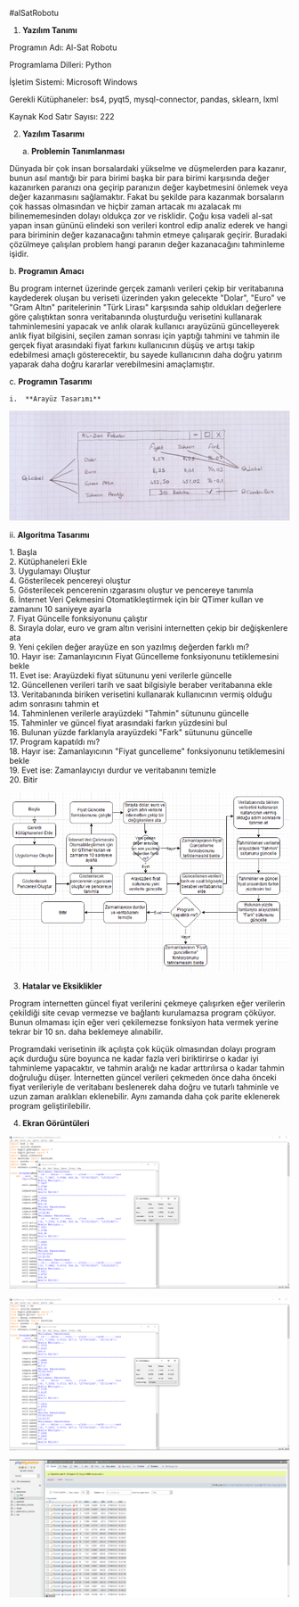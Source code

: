 #alSatRobotu
1.  **Yazılım Tanımı**

Programın Adı: Al-Sat Robotu

Programlama Dilleri: Python

İşletim Sistemi: Microsoft Windows

Gerekli Kütüphaneler: bs4, pyqt5, mysql-connector, pandas, sklearn, lxml

Kaynak Kod Satır Sayısı: 222

2.  **Yazılım Tasarımı**

    a.  **Problemin Tanımlanması**

Dünyada bir çok insan borsalardaki yükselme ve düşmelerden para kazanır,
bunun asıl mantığı bir para birimi başka bir para birimi karşısında
değer kazanırken paranızı ona geçirip paranızın değer kaybetmesini
önlemek veya değer kazanmasını sağlamaktır. Fakat bu şekilde para
kazanmak borsaların çok hassas olmasından ve hiçbir zaman artacak mı
azalacak mı bilinememesinden dolayı oldukça zor ve risklidir. Çoğu kısa
vadeli al-sat yapan insan gününü elindeki son verileri kontrol edip
analiz ederek ve hangi para biriminin değer kazanacağını tahmin etmeye
çalışarak geçirir. Buradaki çözülmeye çalışılan problem hangi paranın
değer kazanacağını tahminleme işidir.

b.  **Programın Amacı**

Bu program internet üzerinde gerçek zamanlı verileri çekip bir
veritabanına kaydederek oluşan bu veriseti üzerinden yakın gelecekte
"Dolar", "Euro" ve "Gram Altın" paritelerinin "Türk Lirası" karşısında
sahip oldukları değerlere göre çalıştıktan sonra veritabanında
oluşturduğu verisetini kullanarak tahminlemesini yapacak ve anlık olarak
kullanıcı arayüzünü güncelleyerek anlık fiyat bilgisini, seçilen zaman
sonrası için yaptığı tahmini ve tahmin ile gerçek fiyat arasındaki fiyat
farkını kullanıcının düşüş ve artışı takip edebilmesi amaçlı
gösterecektir, bu sayede kullanıcının daha doğru yatırım yaparak daha
doğru kararlar verebilmesini amaçlamıştır.

c.  **Programın Tasarımı**

    i.  **Arayüz Tasarımı**

![](media/image1.jpeg)

ii. **Algoritma Tasarımı**

1\. Başla\
2. Kütüphaneleri Ekle\
3. Uygulamayı Oluştur\
4. Gösterilecek pencereyi oluştur\
5. Gösterilecek pencerenin ızgarasını oluştur ve pencereye tanımla\
6. İnternet Veri Çekmesini Otomatikleştirmek için bir QTimer kullan ve
zamanını 10 saniyeye ayarla\
7. Fiyat Güncelle fonksiyonunu çalıştır\
8. Sırayla dolar, euro ve gram altın verisini internetten çekip bir
değişkenlere ata\
9. Yeni çekilen değer arayüze en son yazılmış değerden farklı mı?\
10. Hayır ise: Zamanlayıcının Fiyat Güncelleme fonksiyonunu
tetiklemesini bekle\
11. Evet ise: Arayüzdeki fiyat sütununu yeni verilerle güncelle\
12. Güncellenen verileri tarih ve saat bilgisiyle beraber veritabanına
ekle\
13. Veritabanında biriken verisetini kullanarak kullanıcının vermiş
olduğu adım sonrasını tahmin et\
14. Tahminlenen verilerle arayüzdeki \"Tahmin\" sütununu güncelle\
15. Tahminler ve güncel fiyat arasındaki farkın yüzdesini bul\
16. Bulunan yüzde farklarıyla arayüzdeki \"Fark\" sütununu güncelle\
17. Program kapatıldı mı?\
18. Hayır ise: Zamanlayıcının \"Fiyat guncelleme\" fonksiyonunu
tetiklemesini bekle\
19. Evet ise: Zamanlayıcıyı durdur ve veritabanını temizle\
20. Bitir

![](media/image2.png)

3.  **Hatalar ve Eksiklikler**

Program internetten güncel fiyat verilerini çekmeye çalışırken eğer
verilerin çekildiği site cevap vermezse ve bağlantı kurulamazsa program
çöküyor. Bunun olmaması için eğer veri çekilemezse fonksiyon hata vermek
yerine tekrar bir 10 sn. daha beklemeye alınabilir.

Programdaki verisetinin ilk açılışta çok küçük olmasından dolayı program
açık durduğu süre boyunca ne kadar fazla veri biriktirirse o kadar iyi
tahminleme yapacaktır, ve tahmin aralığı ne kadar arttırılırsa o kadar
tahmin doğruluğu düşer. İnternetten güncel verileri çekmeden önce daha
önceki fiyat verileriyle de veritabanı beslenerek daha doğru ve tutarlı
tahminle ve uzun zaman aralıkları eklenebilir. Aynı zamanda daha çok
parite eklenerek program geliştirilebilir.

4.  **Ekran Görüntüleri**

![](media/image3.png)

![](media/image4.png)

![](media/image5.png)
